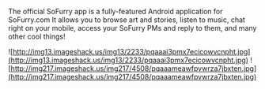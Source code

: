The official SoFurry app is a fully-featured Android application for SoFurry.com
It allows you to browse art and stories, listen to music, chat right on your mobile, access your SoFurry PMs and reply to them, and many other cool things!

![http://img13.imageshack.us/img13/2233/pqaaai3pmx7ecicowvcnpht.jpg](http://img13.imageshack.us/img13/2233/pqaaai3pmx7ecicowvcnpht.jpg)  ![http://img217.imageshack.us/img217/4508/pqaaameawfpvwrza7jbxten.jpg](http://img217.imageshack.us/img217/4508/pqaaameawfpvwrza7jbxten.jpg)